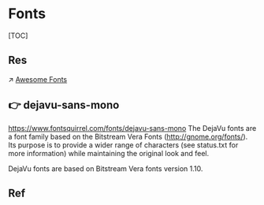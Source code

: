 # Fonts

[TOC]



## Res
↗ [Awesome Fonts](../../../../../../🗺%20CS_Overview/🕶️%20Awesome%20List/Awesome%20SE/Awesome%20Fonts.md)



## 👉 dejavu-sans-mono
https://www.fontsquirrel.com/fonts/dejavu-sans-mono
The DejaVu fonts are a font family based on the Bitstream Vera Fonts (http://gnome.org/fonts/). Its purpose is to provide a wider range of characters (see status.txt for more information) while maintaining the original look and feel.

DejaVu fonts are based on Bitstream Vera fonts version 1.10.



## Ref

